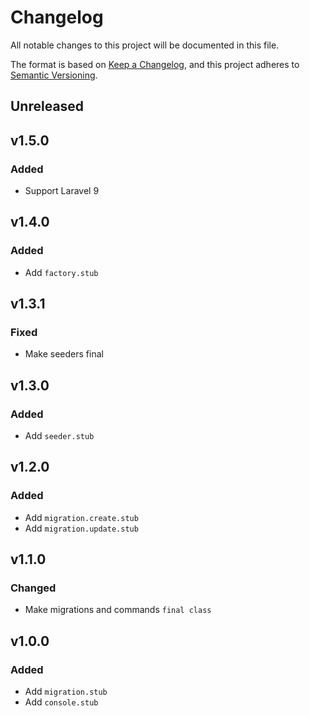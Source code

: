 # Changelog

All notable changes to this project will be documented in this file.

The format is based on [Keep a Changelog](https://keepachangelog.com/en/1.0.0/),
and this project adheres to [Semantic Versioning](https://semver.org/spec/v2.0.0.html).

## Unreleased

## v1.5.0

### Added

- Support Laravel 9

## v1.4.0

### Added

- Add `factory.stub`

## v1.3.1

### Fixed

- Make seeders final

## v1.3.0

### Added

- Add `seeder.stub`

## v1.2.0

### Added

- Add `migration.create.stub`
- Add `migration.update.stub`

## v1.1.0

### Changed

- Make migrations and commands `final class`

## v1.0.0

### Added

- Add `migration.stub`
- Add `console.stub`
